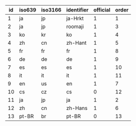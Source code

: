 | id | iso639 | iso3166 | identifier | official | order |
|----|--------|---------|------------|----------|-------|
| 1  | ja     | jp      | ja-Hrkt    | 1        | 1     |
| 2  | ja     | jp      | roomaji    | 1        | 3     |
| 3  | ko     | kr      | ko         | 1        | 4     |
| 4  | zh     | cn      | zh-Hant    | 1        | 5     |
| 5  | fr     | fr      | fr         | 1        | 8     |
| 6  | de     | de      | de         | 1        | 9     |
| 7  | es     | es      | es         | 1        | 10    |
| 8  | it     | it      | it         | 1        | 11    |
| 9  | en     | us      | en         | 1        | 7     |
| 10 | cs     | cz      | cs         | 0        | 12    |
| 11 | ja     | jp      | ja         | 1        | 2     |
| 12 | zh     | cn      | zh-Hans    | 1        | 6     |
| 13 | pt-BR  | br      | pt-BR      | 0        | 13    |
